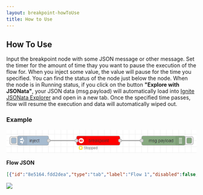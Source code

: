```yaml
---
layout: breakpoint-howToUse
title: How to Use
---
```


## How To Use

Input the breakpoint node with some JSON message or other message. Set the timer for the amount of time thay you want to pause the execution of the flow for. When you inject some value, the value will pause for the time you specified. You can find the status of the node just below the node. 
When the node is in Running status, if you click on the button <b>"Explore with JSONata"</b>, your JSON data (msg.payload) will automatically load into <a href="https://jsonata.cgignite.io/" target="_blank">Ignite JSONata Explorer</a> and open in a new tab. Once the specified time passes, flow will resume the execution and data will automatically wiped out.

### Example

![](../assets/breakpoint/ignite-breakpoint-Example.PNG)

<b>Flow JSON</b>
~~~json
[{"id":"8e5164.fdd2dea","type":"tab","label":"Flow 1","disabled":false,"info":""},{"id":"50ea74a6.f6408c","type":"inject","z":"8e5164.fdd2dea","name":"","props":[{"p":"payload"},{"p":"topic","vt":"str"}],"repeat":"","crontab":"","once":false,"onceDelay":0.1,"topic":"","payload":"{\"FName\":\"Dev\",\"LName\":\"Das\"}","payloadType":"json","x":150,"y":260,"wires":[["a0eb3ccf.94c8b"]]},{"id":"71ef2969.e12798","type":"debug","z":"8e5164.fdd2dea","name":"","active":true,"tosidebar":true,"console":false,"tostatus":false,"complete":"false","statusVal":"","statusType":"auto","x":570,"y":260,"wires":[]},{"id":"a0eb3ccf.94c8b","type":"breakpoint","z":"8e5164.fdd2dea","name":"","timeout":"3","x":360,"y":260,"wires":[["71ef2969.e12798"]]}]
~~~

![](../assets/breakpoint/ignite-breakpoint-Example.gif)